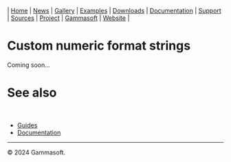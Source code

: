 | [Home](home.md) | [News](news.md) | [Gallery](gallery.md) | [Examples](examples.md) | [Downloads](downloads.md) | [Documentation](documentation.md) | [Support](support.md) | [Sources](https://github.com/gammasoft71/xtd) | [Project](https://sourceforge.net/projects/xtdpro/) | [Gammasoft](gammasoft.md) | [Website](https://gammasoft71.github.io/xtd) |

# Custom numeric format strings

Coming soon...

# See also
​
* [Guides](guides.md)
* [Documentation](documentation.md)

______________________________________________________________________________________________

© 2024 Gammasoft.

[//]: # (https://learn.microsoft.com/en-us/dotnet/standard/base-types/custom-numeric-format-strings)

